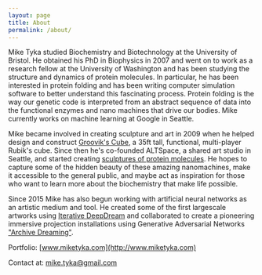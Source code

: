 ```yaml
---
layout: page
title: About
permalink: /about/
---
```


Mike Tyka studied Biochemistry and Biotechnology at the University of Bristol. He obtained his PhD in Biophysics in 2007 and went on to work as a research fellow at the University of Washington and has been studying the structure and dynamics of protein molecules. In particular, he has been interested in protein folding and has been writing computer simulation software to better understand this fascinating process. Protein folding is the way our genetic code is interpreted from an abstract sequence of data into the functional enzymes and nano machines that drive our bodies. Mike currently works on machine learning at Google in Seattle. 


Mike became involved in creating sculpture and art in 2009 when he helped design and construct [Groovik's Cube](http://www.miketyka.com/?p=groovikscube), a 35ft tall, functional, multi-player Rubik's cube. Since then he's co-founded ALTSpace, a shared art studio in Seattle, and started creating [sculptures of protein molecules](http://www.miketyka.com/?s=molecule). He hopes to capture some of the hidden beauty of these amazing nanomachines, make it accessible to the general public, and maybe act as inspiration for those who want to learn more about the biochemistry that make life possible.


Since 2015 Mike has also begun working with artificial neural networks as an artistic medium and tool. He created some of the first largescale artworks using [Iterative DeepDream](http://www.miketyka.com/?s=deepdream) and collaborated to create a pioneering immersive projection installations using Generative Adversarial Networks ["Archive Dreaming"](http://www.miketyka.com/?p=salt). 


Portfolio: [www.miketyka.com](http://www.miketyka.com)


Contact at: mike.tyka@gmail.com

